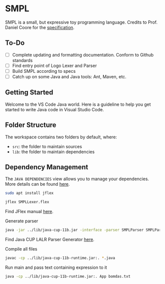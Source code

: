 # SMPL

SMPL is a small, but expressive toy programming language. Credits to Prof. Daniel Coore for the [specification](./SPECIFICATION.md).

## To-Do

- [ ] Complete updating and formatting documentation. Conform to Github standards
- [ ] Find entry point of Logo Lexer and Parser
- [ ] Build SMPL according to specs
- [ ] Catch up on some Java and Java tools: Ant, Maven, etc.

## Getting Started

Welcome to the VS Code Java world. Here is a guideline to help you get started to write Java code in Visual Studio Code.

## Folder Structure

The workspace contains two folders by default, where:

- `src`: the folder to maintain sources
- `lib`: the folder to maintain dependencies

## Dependency Management

The `JAVA DEPENDENCIES` view allows you to manage your dependencies. More details can be found [here](https://github.com/microsoft/vscode-java-pack/blob/master/release-notes/v0.9.0.md#work-with-jar-files-directly).

```bash
sudo apt install jflex
```

```bash
jflex SMPLLexer.flex
```

Find JFlex manual [here](https://jflex.de/manual.html).

Generate parser

```bash
java -jar ../lib/java-cup-11b.jar -interface -parser SMPLParser SMPLParser.cup
```

Find Java CUP LALR Parser Generator [here](http://www2.cs.tum.edu/projects/cup/index.php).

Compile all files

```bash
javac -cp ../lib/java-cup-11b-runtime.jar:. *.java
```

Run main and pass text containing expression to it

```bash
java -cp ../lib/java-cup-11b-runtime.jar:. App bomdas.txt
```